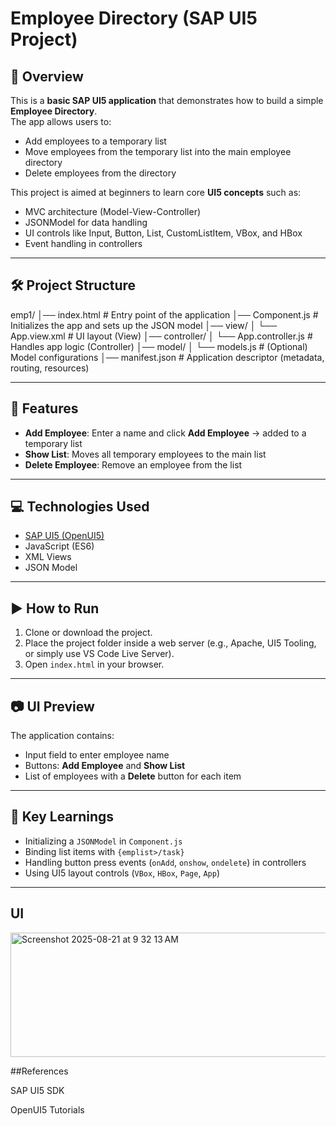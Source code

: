 # Employee Directory (SAP UI5 Project)

## 📌 Overview
This is a **basic SAP UI5 application** that demonstrates how to build a simple **Employee Directory**.  
The app allows users to:
- Add employees to a temporary list  
- Move employees from the temporary list into the main employee directory  
- Delete employees from the directory  

This project is aimed at beginners to learn core **UI5 concepts** such as:
- MVC architecture (Model-View-Controller)  
- JSONModel for data handling  
- UI controls like Input, Button, List, CustomListItem, VBox, and HBox  
- Event handling in controllers  

---

## 🛠️ Project Structure
emp1/
│── index.html # Entry point of the application
│── Component.js # Initializes the app and sets up the JSON model
│── view/
│ └── App.view.xml # UI layout (View)
│── controller/
│ └── App.controller.js # Handles app logic (Controller)
│── model/
│ └── models.js # (Optional) Model configurations
│── manifest.json # Application descriptor (metadata, routing, resources)

---

## 🚀 Features
- **Add Employee**: Enter a name and click **Add Employee** → added to a temporary list  
- **Show List**: Moves all temporary employees to the main list  
- **Delete Employee**: Remove an employee from the list  

---

## 💻 Technologies Used
- [SAP UI5 (OpenUI5)](https://ui5.sap.com/)  
- JavaScript (ES6)  
- XML Views  
- JSON Model  

---

## ▶️ How to Run
1. Clone or download the project.  
2. Place the project folder inside a web server (e.g., Apache, UI5 Tooling, or simply use VS Code Live Server).  
3. Open `index.html` in your browser.  

---

## 📷 UI Preview
The application contains:
- Input field to enter employee name  
- Buttons: **Add Employee** and **Show List**  
- List of employees with a **Delete** button for each item  

---

## 🧩 Key Learnings
- Initializing a `JSONModel` in `Component.js`  
- Binding list items with `{emplist>/task}`  
- Handling button press events (`onAdd`, `onshow`, `ondelete`) in controllers  
- Using UI5 layout controls (`VBox`, `HBox`, `Page`, `App`)  

---

## UI
<img width="1123" height="199" alt="Screenshot 2025-08-21 at 9 32 13 AM" src="https://github.com/user-attachments/assets/e8725903-f3c9-40c0-a153-191ac42eb9da" />


##References

SAP UI5 SDK

OpenUI5 Tutorials
